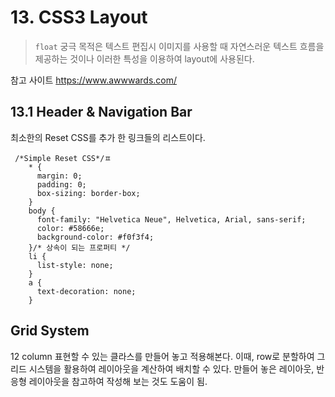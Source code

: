 # 13. CSS3 Layout
>`float` 궁극 목적은 텍스트 편집시 이미지를 사용할 때 자연스러운 텍스트 흐름을 제공하는 것이나 이러한 특성을 이용하여 layout에 사용된다.

참고 사이트
https://www.awwwards.com/ 

## 13.1 Header & Navigation Bar
최소한의 Reset CSS를 추가 한 링크들의 리스트이다. 
```
 /*Simple Reset CSS*/ㅍ
    * {
      margin: 0;
      padding: 0;
      box-sizing: border-box;
    }
    body {
      font-family: "Helvetica Neue", Helvetica, Arial, sans-serif;
      color: #58666e;
      background-color: #f0f3f4;
    }/* 상속이 되는 프로퍼티 */
    li {
      list-style: none;
    }
    a {
      text-decoration: none;
    }
```

## Grid System
12 column 표현할 수 있는 클라스를 만들어 놓고 적용해본다.
이때, row로 분할하여 그리드 시스템을 활용하여 레이아웃을 계산하여 배치할 수 있다.
만들어 놓은 레이아웃, 반응형 레이아웃을 참고하여 작성해 보는 것도 도움이 됨.